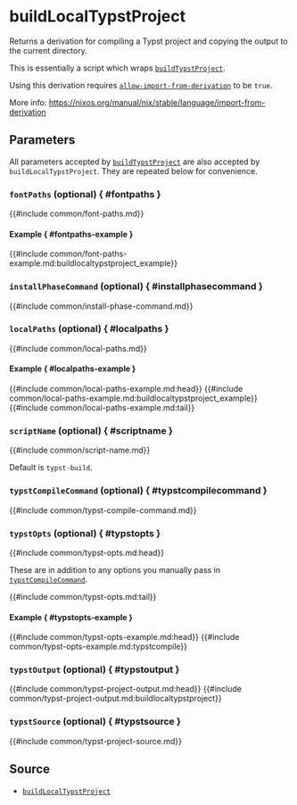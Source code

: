 # buildLocalTypstProject

Returns a derivation for compiling a Typst project and copying the output to the
current directory.

This is essentially a script which wraps
[`buildTypstProject`](build-typst-project.md).

<div class="warning">

Using this derivation requires
<a href="https://nixos.org/manual/nix/stable/command-ref/conf-file#conf-allow-import-from-derivation">
<code>allow-import-from-derivation</code></a>
to be <code>true</code>.

More info:
<a href="https://nixos.org/manual/nix/stable/language/import-from-derivation">
https://nixos.org/manual/nix/stable/language/import-from-derivation
</a>

</div>

## Parameters

All parameters accepted by
[`buildTypstProject`](build-typst-project.md#parameters) are also accepted by
`buildLocalTypstProject`. They are repeated below for convenience.

### `fontPaths` (optional) { #fontpaths }

{{#include common/font-paths.md}}

#### Example { #fontpaths-example }

{{#include common/font-paths-example.md:buildlocaltypstproject_example}}

### `installPhaseCommand` (optional) { #installphasecommand }

{{#include common/install-phase-command.md}}

### `localPaths` (optional) { #localpaths }

{{#include common/local-paths.md}}

#### Example { #localpaths-example }

{{#include common/local-paths-example.md:head}}
{{#include common/local-paths-example.md:buildlocaltypstproject_example}}
{{#include common/local-paths-example.md:tail}}

### `scriptName` (optional) { #scriptname }

{{#include common/script-name.md}}

Default is `typst-build`.

### `typstCompileCommand` (optional) { #typstcompilecommand }

{{#include common/typst-compile-command.md}}

### `typstOpts` (optional) { #typstopts }

{{#include common/typst-opts.md:head}}

<!-- markdownlint-disable link-fragments -->

These are in addition to any options you manually pass in
[`typstCompileCommand`](#typstcompilecommand).

<!-- markdownlint-restore -->

{{#include common/typst-opts.md:tail}}

#### Example { #typstopts-example }

{{#include common/typst-opts-example.md:head}}
{{#include common/typst-opts-example.md:typstcompile}}

### `typstOutput` (optional) { #typstoutput }

{{#include common/typst-project-output.md:head}}
{{#include common/typst-project-output.md:buildlocaltypstproject}}

### `typstSource` (optional) { #typstsource }

{{#include common/typst-project-source.md}}

## Source

- [`buildLocalTypstProject`](https://github.com/loqusion/typst.nix/blob/main/lib/buildLocalTypstProject.nix)
